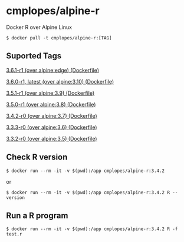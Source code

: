 # cmplopes/alpine-r
Docker R over Alpine Linux

```
$ docker pull -t cmplopes/alpine-r:[TAG]
```

## Suported Tags

[3.6.1-r1 (over alpine:edge) (Dockerfile)](https://github.com/cmplopes/alpine-r/blob/master/3.6.1/Dockerfile)

[3.6.0-r1, latest (over alpine:3.10) (Dockerfile)](https://github.com/cmplopes/alpine-r/blob/master/3.6.0/Dockerfile)

[3.5.1-r1 (over alpine:3.9) (Dockerfile)](https://github.com/cmplopes/alpine-r/blob/master/3.5.1/Dockerfile)

[3.5.0-r1 (over alpine:3.8) (Dockerfile)](https://github.com/cmplopes/alpine-r/blob/master/3.5.0/Dockerfile)

[3.4.2-r0 (over alpine:3.7) (Dockerfile)](https://github.com/cmplopes/alpine-r/blob/master/3.4.2/Dockerfile)

[3.3.3-r0 (over alpine:3.6) (Dockerfile)](https://github.com/cmplopes/alpine-r/blob/master/3.3.3/Dockerfile)

[3.3.2-r0 (over alpine:3.5) (Dockerfile)](https://github.com/cmplopes/alpine-r/blob/master/3.3.2/Dockerfile)


## Check R version
```
$ docker run --rm -it -v $(pwd):/app cmplopes/alpine-r:3.4.2
```
or
```
$ docker run --rm -it -v $(pwd):/app cmplopes/alpine-r:3.4.2 R --version
```

## Run a R program
```
$ docker run --rm -it -v $(pwd):/app cmplopes/alpine-r:3.4.2 R -f test.r
```
